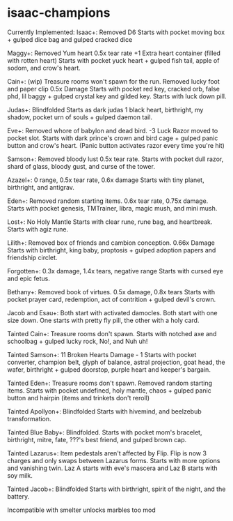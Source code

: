 # isaac-champions

Currently Implemented:
Isaac+: 
Removed D6
Starts with pocket moving box + gulped dice bag and gulped cracked dice

Maggy+:
Removed Yum heart
0.5x tear rate
+1 Extra heart container (filled with rotten heart)
Starts with pocket yuck heart + gulped fish tail, apple of sodom, and crow's heart.

Cain+: (wip)
Treasure rooms won't spawn for the run.
Removed lucky foot and paper clip
0.5x Damage
Starts with pocket red key, cracked orb, false phd, lil baggy + gulped crystal key and gilded key.
Starts with luck down pill.

Judas+:
Blindfolded
Starts as dark judas 1 black heart, birthright, my shadow, pocket urn of souls + gulped daemon tail.

Eve+:
Removed whore of babylon and dead bird.
-3 Luck
Razor moved to pocket slot.
Starts with dark prince's crown and bird cage + gulped panic button and crow's heart. (Panic button activates razor every time you're hit)

Samson+:
Removed bloody lust
0.5x tear rate.
Starts with pocket dull razor, shard of glass, bloody gust, and curse of the tower.

Azazel+:
0 range, 0.5x tear rate, 0.6x damage 
Starts with tiny planet, birthright, and antigrav.

Eden+:
Removed random starting items.
0.6x tear rate, 0.75x damage.
Starts with pocket genesis, TMTrainer, libra, magic mush, and mini mush.

Lost+:
No Holy Mantle
Starts with clear rune, rune bag, and heartbreak.
Starts with agiz rune.

Lilith+:
Removed box of friends and cambion conception.
0.66x Damage
Starts with birthright, king baby, proptosis + gulped adoption papers and friendship circlet.

Forgotten+:
0.3x damage, 1.4x tears, negative range
Starts with cursed eye and epic fetus.

Bethany+:
Removed book of virtues.
0.5x damage, 0.8x tears
Starts with pocket prayer card, redemption, act of contrition + gulped devil's crown. 

Jacob and Esau+:
Both start with activated damocles.
Both start with one size down.
One starts with pretty fly pill, the other with a holy card.

Tainted Cain+: 
Treasure rooms don't spawn.
Starts with notched axe and schoolbag + gulped lucky rock, No!, and Nuh uh!

Tainted Samson+:
11 Broken Hearts
Damage - 1
Starts with pocket converter, champion belt, glyph of balance, astral projection, goat head, the wafer, birthright + gulped doorstop, purple heart and keeper's bargain.

Tainted Eden+:
Treasure rooms don't spawn.
Removed random starting items.
Starts with pocket undefined, holy mantle, chaos + gulped panic button and hairpin (items and trinkets don't reroll)

Tainted Apollyon+: 
Blindfolded
Starts with hivemind, and beelzebub transformation.

Tainted Blue Baby+:
Blindfolded.
Starts with pocket mom's bracelet, birthright, mitre, fate, ???'s best friend, and gulped brown cap.

Tainted Lazarus+:
Item pedestals aren't affected by Flip.
Flip is now 3 charges and only swaps between Lazarus forms.
Starts with more options and vanishing twin.
Laz A starts with eve's mascera and Laz B starts with soy milk.

Tainted Jacob+:
Blindfolded
Starts with birthright, spirit of the night, and the battery.


Incompatible with smelter unlocks marbles too mod
